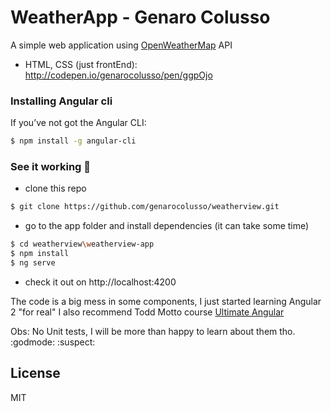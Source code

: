 # WeatherApp - Genaro Colusso
 
A simple web application using  [OpenWeatherMap] API
  - HTML, CSS (just frontEnd): http://codepen.io/genarocolusso/pen/ggpOjo
   
### Installing Angular cli

If you’ve not got the Angular CLI:
```sh
$ npm install -g angular-cli
```
 
### See it working :rocket:

 - clone this repo
```sh
$ git clone https://github.com/genarocolusso/weatherview.git
```
 - go to the app folder and install dependencies (it can take some time)
```sh
$ cd weatherview\weatherview-app
$ npm install
$ ng serve
```
 - check it out on http://localhost:4200
 
The code is a big mess in some components, I just started learning Angular 2 "for real"
I also recommend Todd Motto course [Ultimate Angular] 

Obs: No Unit tests, I will be more than happy to learn about them tho. 
:godmode: :suspect: 

License
----

MIT

[Ultimate Angular]: <https://ultimateangular.com>
   [OpenWeatherMap]: <https://openweathermap.org/weather-conditions> 
   [john gruber]: <http://daringfireball.net>
   [@thomasfuchs]: <http://twitter.com/thomasfuchs>
   [df1]: <http://daringfireball.net/projects/markdown/>
   [markdown-it]: <https://github.com/markdown-it/markdown-it>
   [Ace Editor]: <http://ace.ajax.org>
   [node.js]: <http://nodejs.org>
   [Twitter Bootstrap]: <http://twitter.github.com/bootstrap/>
   [keymaster.js]: <https://github.com/madrobby/keymaster>
   [jQuery]: <http://jquery.com>
   [@tjholowaychuk]: <http://twitter.com/tjholowaychuk>
   [express]: <http://expressjs.com>
   [AngularJS]: <http://angularjs.org>
   [Gulp]: <http://gulpjs.com>

   [PlDb]: <https://github.com/joemccann/dillinger/tree/master/plugins/dropbox/README.md>
   [PlGh]:  <https://github.com/joemccann/dillinger/tree/master/plugins/github/README.md>
   [PlGd]: <https://github.com/joemccann/dillinger/tree/master/plugins/googledrive/README.md>
   [PlOd]: <https://github.com/joemccann/dillinger/tree/master/plugins/onedrive/README.md>
